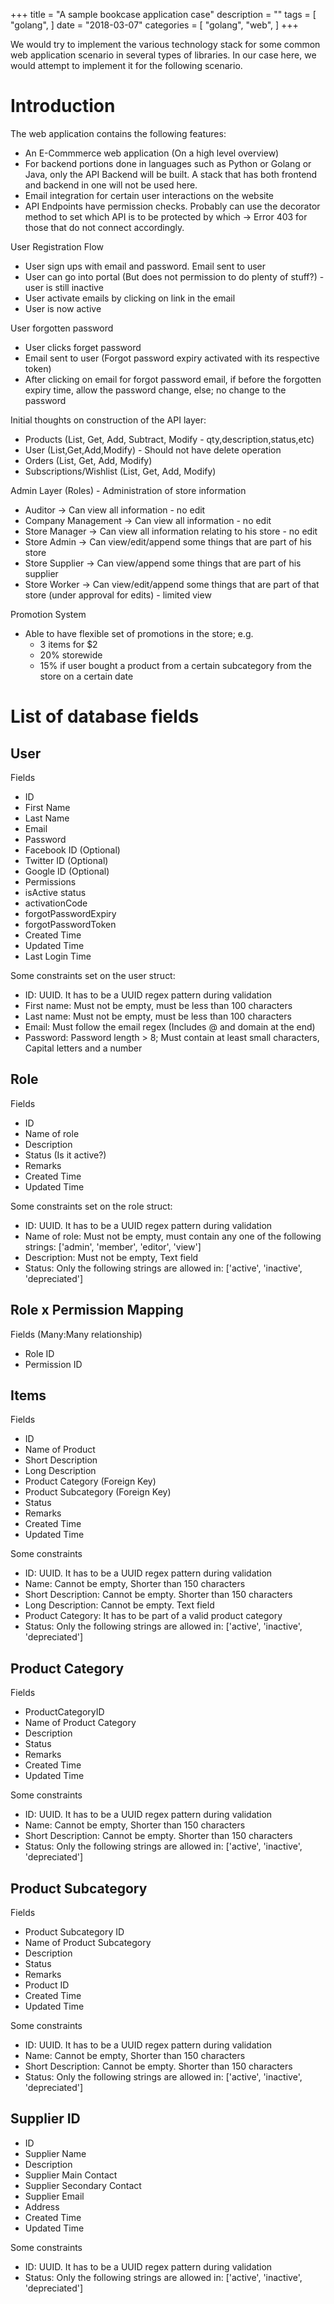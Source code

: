 +++
title = "A sample bookcase application case"
description = ""
tags = [
    "golang",
]
date = "2018-03-07"
categories = [
    "golang",
    "web",
]
+++

We would try to implement the various technology stack for some common web application scenario in several types of libraries. In our case here, we would attempt to implement it for the following scenario.

# Introduction

The web application contains the following features:
- An E-Commmerce web application (On a high level overview)
- For backend portions done in languages such as Python or Golang or Java, only the API Backend will be built. A stack that has both frontend and backend in one will not be used here.
- Email integration for certain user interactions on the website
- API Endpoints have permission checks. Probably can use the decorator method to set which API is to be protected by which -> Error 403 for those that do not connect accordingly.

User Registration Flow
- User sign ups with email and password. Email sent to user
- User can go into portal (But does not permission to do plenty of stuff?) - user is still inactive
- User activate emails by clicking on link in the email
- User is now active

User forgotten password
- User clicks forget password
- Email sent to user (Forgot password expiry activated with its respective token)
- After clicking on email for forgot password email, if before the forgotten expiry time, allow the password change, else; no change to the password

Initial thoughts on construction of the API layer:
- Products (List, Get, Add, Subtract, Modify - qty,description,status,etc)
- User (List,Get,Add,Modify) - Should not have delete operation
- Orders (List, Get, Add, Modify)
- Subscriptions/Wishlist (List, Get, Add, Modify)

Admin Layer (Roles) - Administration of store information
- Auditor -> Can view all information - no edit
- Company Management -> Can view all information - no edit
- Store Manager -> Can view all information relating to his store - no edit
- Store Admin -> Can view/edit/append some things that are part of his store
- Store Supplier -> Can view/append some things that are part of his supplier
- Store Worker -> Can view/edit/append some things that are part of that store (under approval for edits) - limited view

Promotion System
- Able to have flexible set of promotions in the store; e.g.
  - 3 items for $2
  - 20% storewide
  - 15% if user bought a product from a certain subcategory from the store on a certain date

# List of database fields

## User

Fields
- ID
- First Name
- Last Name
- Email
- Password
- Facebook ID (Optional)
- Twitter ID (Optional)
- Google ID (Optional)
- Permissions
- isActive status
- activationCode
- forgotPasswordExpiry
- forgotPasswordToken
- Created Time
- Updated Time
- Last Login Time

Some constraints set on the user struct:
- ID: UUID. It has to be a UUID regex pattern during validation
- First name: Must not be empty, must be less than 100 characters
- Last name: Must not be empty, must be less than 100 characters
- Email: Must follow the email regex (Includes @ and domain at the end)
- Password: Password length > 8; Must contain at least small characters, Capital letters and a number

## Role

Fields
- ID
- Name of role
- Description
- Status (Is it active?)
- Remarks
- Created Time
- Updated Time

Some constraints set on the role struct:
- ID: UUID. It has to be a UUID regex pattern during validation
- Name of role: Must not be empty, must contain any one of the following strings: ['admin', 'member', 'editor', 'view']
- Description: Must not be empty, Text field
- Status: Only the following strings are allowed in: ['active', 'inactive', 'depreciated']

## Role x Permission Mapping

Fields (Many:Many relationship)
- Role ID
- Permission ID

## Items

Fields
- ID
- Name of Product
- Short Description
- Long Description
- Product Category (Foreign Key)
- Product Subcategory (Foreign Key)
- Status
- Remarks
- Created Time
- Updated Time

Some constraints
- ID: UUID. It has to be a UUID regex pattern during validation
- Name: Cannot be empty, Shorter than 150 characters
- Short Description: Cannot be empty. Shorter than 150 characters
- Long Description: Cannot be empty. Text field
- Product Category: It has to be part of a valid product category
- Status: Only the following strings are allowed in: ['active', 'inactive', 'depreciated']

## Product Category

Fields
- ProductCategoryID
- Name of Product Category
- Description
- Status
- Remarks
- Created Time
- Updated Time

Some constraints
- ID: UUID. It has to be a UUID regex pattern during validation
- Name: Cannot be empty, Shorter than 150 characters
- Short Description: Cannot be empty. Shorter than 150 characters
- Status: Only the following strings are allowed in: ['active', 'inactive', 'depreciated']

## Product Subcategory

Fields
- Product Subcategory ID
- Name of Product Subcategory
- Description
- Status
- Remarks
- Product ID
- Created Time
- Updated Time

Some constraints
- ID: UUID. It has to be a UUID regex pattern during validation
- Name: Cannot be empty, Shorter than 150 characters
- Short Description: Cannot be empty. Shorter than 150 characters
- Status: Only the following strings are allowed in: ['active', 'inactive', 'depreciated']

## Supplier ID 
- ID
- Supplier Name
- Description
- Supplier Main Contact
- Supplier Secondary Contact
- Supplier Email
- Address
- Created Time
- Updated Time

Some constraints
- ID: UUID. It has to be a UUID regex pattern during validation
- Status: Only the following strings are allowed in: ['active', 'inactive', 'depreciated']